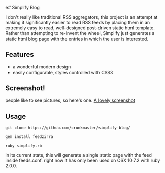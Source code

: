 e# Simplify Blog

I don't really like traditional RSS aggregators, this project is an attempt
at making it significantly easier to read RSS feeds by placing them in an extremely
easy to read, well-designed post-driven static html template. Rather than attempting to
re-invent the wheel, Simplify just generates a static html blog page with the entries
in which the user is interested.

## Features
* a wonderful modern design
* easily configurable, styles controlled with CSS3

## Screenshot!
people like to see pictures, so here's one.
[A lovely screenshot](http://i.imgur.com/zhssgVK.png)
## Usage
`git clone https://github.com/crunkmaster/simplify-blog/`

`gem install feedzirra`

`ruby simplify.rb`

in its current state, this will generate a single static page with the feed
inside feeds.conf. right now it has only been used on OSX 10.7.2 with ruby 2.0.0.
